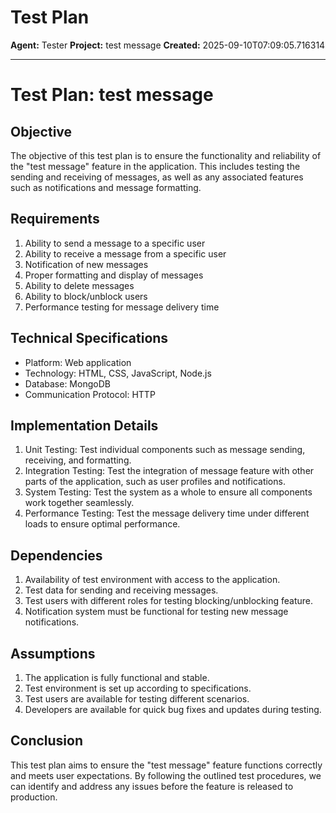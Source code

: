 # Test Plan

**Agent:** Tester
**Project:** test message
**Created:** 2025-09-10T07:09:05.716314

---

# Test Plan: test message

## Objective
The objective of this test plan is to ensure the functionality and reliability of the "test message" feature in the application. This includes testing the sending and receiving of messages, as well as any associated features such as notifications and message formatting.

## Requirements
1. Ability to send a message to a specific user
2. Ability to receive a message from a specific user
3. Notification of new messages
4. Proper formatting and display of messages
5. Ability to delete messages
6. Ability to block/unblock users
7. Performance testing for message delivery time

## Technical Specifications
- Platform: Web application
- Technology: HTML, CSS, JavaScript, Node.js
- Database: MongoDB
- Communication Protocol: HTTP

## Implementation Details
1. Unit Testing: Test individual components such as message sending, receiving, and formatting.
2. Integration Testing: Test the integration of message feature with other parts of the application, such as user profiles and notifications.
3. System Testing: Test the system as a whole to ensure all components work together seamlessly.
4. Performance Testing: Test the message delivery time under different loads to ensure optimal performance.

## Dependencies
1. Availability of test environment with access to the application.
2. Test data for sending and receiving messages.
3. Test users with different roles for testing blocking/unblocking feature.
4. Notification system must be functional for testing new message notifications.

## Assumptions
1. The application is fully functional and stable.
2. Test environment is set up according to specifications.
3. Test users are available for testing different scenarios.
4. Developers are available for quick bug fixes and updates during testing.

## Conclusion
This test plan aims to ensure the "test message" feature functions correctly and meets user expectations. By following the outlined test procedures, we can identify and address any issues before the feature is released to production.